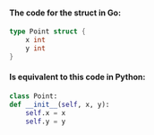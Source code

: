 #### The code for the struct in Go:
```go
type Point struct {
    x int
    y int
}
```
#### Is equivalent to this code in Python:
```python
class Point:
def __init__(self, x, y):
    self.x = x
    self.y = y
```
